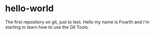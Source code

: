 # hello-world
The first repository on git, just to test.
Hello my name is Fivarth and i'm starting to learn how to use the Git Tools.
